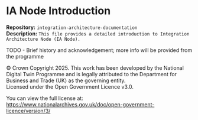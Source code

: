 # IA Node Introduction

**Repository:** `integration-architecture-documentation`  
**Description:** `This file provides a detailed introduction to Integration Architecture Node (IA Node). `  
<!-- SPDX-License-Identifier: OGL-UK-3.0 -->


TODO - Brief history and acknowledgement; more info will be provided from the programme





© Crown Copyright 2025. This work has been developed by the National Digital Twin Programme and is legally attributed to the Department for Business and Trade (UK) as the governing entity.  
Licensed under the Open Government Licence v3.0.  

You can view the full license at:  
https://www.nationalarchives.gov.uk/doc/open-government-licence/version/3/
